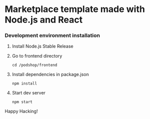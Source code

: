 # Marketplace template made with Node.js and React

### Development environment installation

1. Install Node.js Stable Release

2. Go to frontend directory

	`cd /podshop/frontend`
	
3. Install dependencies in package.json

	`npm install`
	
4. Start dev server

	`npm start`

Happy Hacking! 
